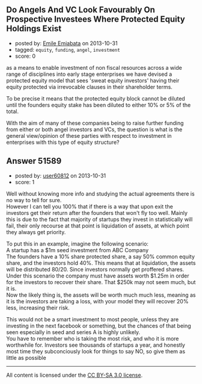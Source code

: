 ## Do Angels And VC Look Favourably On Prospective Investees Where Protected Equity Holdings Exist

- posted by: [Emile Emiabata](https://stackexchange.com/users/-1/28517-emile-emiabata) on 2013-10-31
- tagged: `equity`, `funding`, `angel`, `investment`
- score: 0

<p>as a means to enable investment of non fiscal resources across a wide range of disciplines into early stage enterprises we have devised a protected equity model that sees 'sweat equity investors' having their equity protected via irrevocable clauses in their shareholder terms.</p>

<p>To be precise it means that the protected equity block cannot be diluted until the founders equity stake has been diluted to either 10% or 5% of the total.</p>

<p>With the aim of many of these companies being to raise further funding from either or both angel investors and VCs, the question is what is the general view/opinion of these parties with respect to investment in enterprises with this type of equity structure?</p>



## Answer 51589

- posted by: [user60812](https://stackexchange.com/users/-1/19115-user60812) on 2013-10-31
- score: 1

<p>Well without knowing more info and studying the actual agreements there is no way to tell for sure.<br>
However I can tell you 100% that if there is a way that upon exit the investors get their return after the founders that won't fly too well. Mainly this is due to the fact that majority of startups they invest in statistically will fail, their only recourse at that point is liquidation of assets, at which point they always get priority.  </p>

<p>To put this in an example, imagine the following scenario:<br>
A startup has a $1m seed investment from ABC Company<br>
The founders have a 10% share protected share, a say 50% common equity share, and the investors hold 40%. This means that at liquidation, the assets will be distributed 80/20. Since investors normally get proffered shares.<br>
Under this scenario the company must have assets worth $1.25m in order for the investors to recover their share. That $250k may not seem much, but it is.<br>
Now the likely thing is, the assets will be worth much much less, meaning as it is the investors are taking a loss, with your model they will recover 20% less, increasing their risk.  </p>

<p>This would not be a smart investment to most people, unless they are investing in the next facebook or something, but the chances of that being seen especially in seed and series A is highly unlikely.<br>
You have to remember who is taking the most risk, and who it is more worthwhile for. Investors see thousands of startups a year, and honestly most time they subconciously look for things to say NO, so give them as little as possible</p>




---

All content is licensed under the [CC BY-SA 3.0 license](https://creativecommons.org/licenses/by-sa/3.0/).
